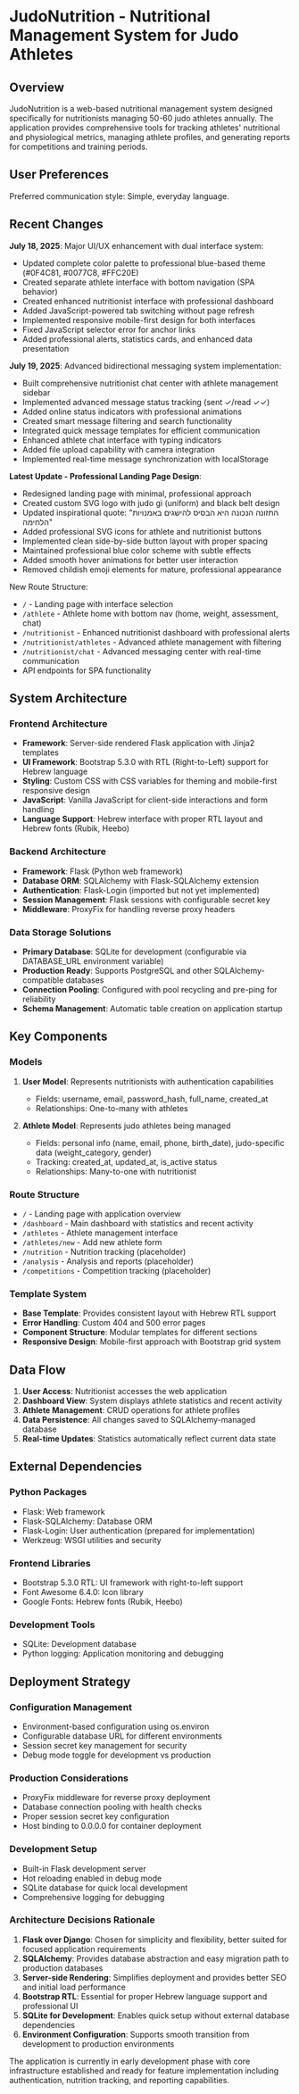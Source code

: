 # JudoNutrition - Nutritional Management System for Judo Athletes

## Overview

JudoNutrition is a web-based nutritional management system designed specifically for nutritionists managing 50-60 judo athletes annually. The application provides comprehensive tools for tracking athletes' nutritional and physiological metrics, managing athlete profiles, and generating reports for competitions and training periods.

## User Preferences

Preferred communication style: Simple, everyday language.

## Recent Changes

**July 18, 2025**: Major UI/UX enhancement with dual interface system:
- Updated complete color palette to professional blue-based theme (#0F4C81, #0077C8, #FFC20E)
- Created separate athlete interface with bottom navigation (SPA behavior)
- Created enhanced nutritionist interface with professional dashboard
- Added JavaScript-powered tab switching without page refresh
- Implemented responsive mobile-first design for both interfaces
- Fixed JavaScript selector error for anchor links
- Added professional alerts, statistics cards, and enhanced data presentation

**July 19, 2025**: Advanced bidirectional messaging system implementation:
- Built comprehensive nutritionist chat center with athlete management sidebar
- Implemented advanced message status tracking (sent ✓/read ✓✓)
- Added online status indicators with professional animations
- Created smart message filtering and search functionality
- Integrated quick message templates for efficient communication
- Enhanced athlete chat interface with typing indicators
- Added file upload capability with camera integration
- Implemented real-time message synchronization with localStorage

**Latest Update - Professional Landing Page Design**:
- Redesigned landing page with minimal, professional approach
- Created custom SVG logo with judo gi (uniform) and black belt design
- Updated inspirational quote: "התזונה הנכונה היא הבסיס להישגים באמנויות הלחימה"
- Added professional SVG icons for athlete and nutritionist buttons
- Implemented clean side-by-side button layout with proper spacing
- Maintained professional blue color scheme with subtle effects
- Added smooth hover animations for better user interaction
- Removed childish emoji elements for mature, professional appearance

New Route Structure:
- `/` - Landing page with interface selection
- `/athlete` - Athlete home with bottom nav (home, weight, assessment, chat)  
- `/nutritionist` - Enhanced nutritionist dashboard with professional alerts
- `/nutritionist/athletes` - Advanced athlete management with filtering
- `/nutritionist/chat` - Advanced messaging center with real-time communication
- API endpoints for SPA functionality

## System Architecture

### Frontend Architecture
- **Framework**: Server-side rendered Flask application with Jinja2 templates
- **UI Framework**: Bootstrap 5.3.0 with RTL (Right-to-Left) support for Hebrew language
- **Styling**: Custom CSS with CSS variables for theming and mobile-first responsive design
- **JavaScript**: Vanilla JavaScript for client-side interactions and form handling
- **Language Support**: Hebrew interface with proper RTL layout and Hebrew fonts (Rubik, Heebo)

### Backend Architecture
- **Framework**: Flask (Python web framework)
- **Database ORM**: SQLAlchemy with Flask-SQLAlchemy extension
- **Authentication**: Flask-Login (imported but not yet implemented)
- **Session Management**: Flask sessions with configurable secret key
- **Middleware**: ProxyFix for handling reverse proxy headers

### Data Storage Solutions
- **Primary Database**: SQLite for development (configurable via DATABASE_URL environment variable)
- **Production Ready**: Supports PostgreSQL and other SQLAlchemy-compatible databases
- **Connection Pooling**: Configured with pool recycling and pre-ping for reliability
- **Schema Management**: Automatic table creation on application startup

## Key Components

### Models
1. **User Model**: Represents nutritionists with authentication capabilities
   - Fields: username, email, password_hash, full_name, created_at
   - Relationships: One-to-many with athletes

2. **Athlete Model**: Represents judo athletes being managed
   - Fields: personal info (name, email, phone, birth_date), judo-specific data (weight_category, gender)
   - Tracking: created_at, updated_at, is_active status
   - Relationships: Many-to-one with nutritionist

### Route Structure
- `/` - Landing page with application overview
- `/dashboard` - Main dashboard with statistics and recent activity
- `/athletes` - Athlete management interface
- `/athletes/new` - Add new athlete form
- `/nutrition` - Nutrition tracking (placeholder)
- `/analysis` - Analysis and reports (placeholder)
- `/competitions` - Competition tracking (placeholder)

### Template System
- **Base Template**: Provides consistent layout with Hebrew RTL support
- **Error Handling**: Custom 404 and 500 error pages
- **Component Structure**: Modular templates for different sections
- **Responsive Design**: Mobile-first approach with Bootstrap grid system

## Data Flow

1. **User Access**: Nutritionist accesses the web application
2. **Dashboard View**: System displays athlete statistics and recent activity
3. **Athlete Management**: CRUD operations for athlete profiles
4. **Data Persistence**: All changes saved to SQLAlchemy-managed database
5. **Real-time Updates**: Statistics automatically reflect current data state

## External Dependencies

### Python Packages
- Flask: Web framework
- Flask-SQLAlchemy: Database ORM
- Flask-Login: User authentication (prepared for implementation)
- Werkzeug: WSGI utilities and security

### Frontend Libraries
- Bootstrap 5.3.0 RTL: UI framework with right-to-left support
- Font Awesome 6.4.0: Icon library
- Google Fonts: Hebrew fonts (Rubik, Heebo)

### Development Tools
- SQLite: Development database
- Python logging: Application monitoring and debugging

## Deployment Strategy

### Configuration Management
- Environment-based configuration using os.environ
- Configurable database URL for different environments
- Session secret key management for security
- Debug mode toggle for development vs production

### Production Considerations
- ProxyFix middleware for reverse proxy deployment
- Database connection pooling with health checks
- Proper session secret key configuration
- Host binding to 0.0.0.0 for container deployment

### Development Setup
- Built-in Flask development server
- Hot reloading enabled in debug mode
- SQLite database for quick local development
- Comprehensive logging for debugging

### Architecture Decisions Rationale

1. **Flask over Django**: Chosen for simplicity and flexibility, better suited for focused application requirements
2. **SQLAlchemy**: Provides database abstraction and easy migration path to production databases
3. **Server-side Rendering**: Simplifies deployment and provides better SEO and initial load performance
4. **Bootstrap RTL**: Essential for proper Hebrew language support and professional UI
5. **SQLite for Development**: Enables quick setup without external database dependencies
6. **Environment Configuration**: Supports smooth transition from development to production environments

The application is currently in early development phase with core infrastructure established and ready for feature implementation including authentication, nutrition tracking, and reporting capabilities.